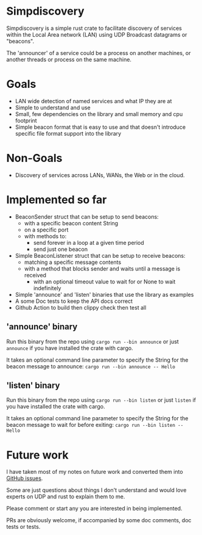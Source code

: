 # Simpdiscovery

Simpdiscovery is a simple rust crate to facilitate discovery of services within the Local Area network (LAN) 
using UDP Broadcast datagrams or "beacons".

The 'announcer' of a service could be a process on another machines, or another threads or process on the same machine.

# Goals
* LAN wide detection of named services and what IP they are at
* Simple to understand and use
* Small, few dependencies on the library and small memory and cpu footprint
* Simple beacon format that is easy to use and that doesn't introduce specific file format support into the library

# Non-Goals
* Discovery of services across LANs, WANs, the Web or in the cloud.
  
# Implemented so far
* BeaconSender struct that can be setup to send beacons:
  * with a specific beacon content String
  * on a specific port
  * with methods to:
    * send forever in a loop at a given time period
    * send just one beacon
* Simple BeaconListener struct that can be setup to receive beacons:
  * matching a specific message contents
  * with a method that blocks sender and waits until a message is received
    * with an optional timeout value to wait for or None to wait indefinitely
* Simple 'announce' and 'listen' binaries that use the library as examples
* A some Doc tests to keep the API docs correct
* Github Action to build then clippy check then test all

## 'announce' binary
Run this binary from the repo using `cargo run --bin announce` or just `announce` if you have installed the
crate with cargo.

It takes an optional command line parameter to specify the String for the beacon message to announce:
`cargo run --bin announce -- Hello`

## 'listen' binary
Run this binary from the repo using `cargo run --bin listen` or just `listen` if you have installed the
crate with cargo.

It takes an optional command line parameter to specify the String for the beacon message to wait for before exiting:
`cargo run --bin listen -- Hello`

# Future work
I have taken most of my notes on future work and converted them into [GitHub issues](https://github.com/andrewdavidmackenzie/simpdiscover/issues).

Some are just questions about things I don't understand and would love experts on UDP and rust to explain them to me.

Please comment or start any you are interested in being implemented.

PRs are obviously welcome, if accompanied by some doc comments, doc tests or tests.